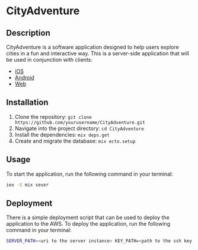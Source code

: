 # CityAdventure

## Description

CityAdventure is a software application designed to help users explore cities in a fun and interactive way.
This is a server-side application that will be used in conjunction with clients:

- [iOS](https://github.com/reconizer/city-adventure-ios)
- [Android](https://github.com/reconizer/city-adventure-android)
- [Web](https://github.com/reconizer/city-adventure-web)

## Installation

1. Clone the repository: `git clone https://github.com/yourusername/CityAdventure.git`
2. Navigate into the project directory: `cd CityAdventure`
3. Install the dependencies: `mix deps.get`
4. Create and migrate the database: `mix ecto.setup`

## Usage

To start the application, run the following command in your terminal:

```bash
iex -S mix sever
```

## Deployment

There is a simple deployment script that can be used to deploy the application to the AWS.
To deploy the application, run the following command in your terminal:

```bash
SERVER_PATH=<uri to the server instance> KEY_PATH=<path to the ssh key file for accessing the server> ./deploy.sh
```

